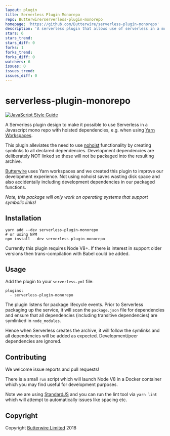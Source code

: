 ```yaml
---
layout: plugin
title: Serverless Plugin Monorepo
repo: Butterwire/serverless-plugin-monorepo
homepage: 'https://github.com/Butterwire/serverless-plugin-monorepo'
description: 'A serverless plugin that allows use of serverless in a mono repo. Avoids needing to use nohoist by automatic symlinking of all dependencies.'
stars: 6
stars_trend: 
stars_diff: 0
forks: 1
forks_trend: 
forks_diff: 0
watchers: 6
issues: 0
issues_trend: 
issues_diff: 0
---
```



# serverless-plugin-monorepo

[![JavaScript Style Guide](https://img.shields.io/badge/code_style-standard-brightgreen.svg)](https://standardjs.com)

A Serverless plugin design to make it possible to use Serverless in a 
Javascript mono repo with hoisted dependencies, e.g. when using [Yarn Workspaces](https://yarnpkg.com/lang/en/docs/workspaces/).

This plugin alleviates the need to use [nohoist](https://yarnpkg.com/blog/2018/02/15/nohoist/) functionality by creating 
symlinks to all declared dependencies. Development dependencies are deliberately NOT linked so these
will not be packaged into the resulting archive. 

[Butterwire](https://www.butterwire.com) uses Yarn workspaces and we created this plugin to improve our development
experience. Not using nohoist saves wasting disk space and also accidentally including
development dependencies in our packaged functions.

*Note, this package will only work on operating systems that support symbolic links!*


## Installation

```
yarn add --dev serverless-plugin-monorepo
# or using NPM
npm install --dev serverless-plugin-monorepo
```

Currently this plugin requires Node V8+. If there is interest in support older 
versions then trans-compilation with Babel could be added.


## Usage

Add the plugin to your `serverless.yml` file:

```
plugins:
  - serverless-plugin-monorepo
```

The plugin listens for package lifecycle events. Prior to Serverless packaging
up the service, it will scan the `package.json` file for dependencies and
ensure that all dependencies (including transitive dependencies) are symlinked in `node_modules`.

Hence when Serverless creates the archive, it will follow the symlinks and all 
dependencies will be added as expected. Development/peer dependencies are ignored.


## Contributing

We welcome issue reports and pull requests!

There is a small `run` script which will launch Node V8 in a Docker container which
you may find useful for development purposes.

Note we are using [StandardJS](https://standardjs.com/) and you can run
the lint tool via `yarn lint` which will attempt to automatically issues like spacing etc. 

## Copyright

Copyright [Butterwire Limited](https://www.butterwire.com) 2018
